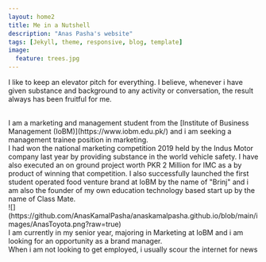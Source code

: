 ```yaml
---
layout: home2
title: Me in a Nutshell
description: "Anas Pasha's website"
tags: [Jekyll, theme, responsive, blog, template]
image:
  feature: trees.jpg
---
```



I like to keep an elevator pitch for everything. I believe, whenever i have given substance and background to any activity or conversation, the result always has been fruitful for me. 

<br>
I am a marketing and management student from the [Institute of Business Management (IoBM)](https://www.iobm.edu.pk/) and i am seeking a management trainee position in marketing. 

<br>
I had won the national marketing competition 2019 held by the Indus Motor company last year by providing substance in the world vehicle safety. I have also executed an on ground project worth PKR 2 Million for IMC as a by product of winning that competition. I also successfully launched the first student operated food venture brand at IoBM by the name of "Brinj" and i am also the founder of my own education technology based start up by the name of Class Mate.

<br>
![](https://github.com/AnasKamalPasha/anaskamalpasha.github.io/blob/main/images/AnasToyota.png?raw=true)


<br>
I am currently in my senior year, majoring in Marketing at IoBM and i am looking for an opportunity as a brand manager.

<br>
When i am not looking to get employed, i usually scour the internet for news 





